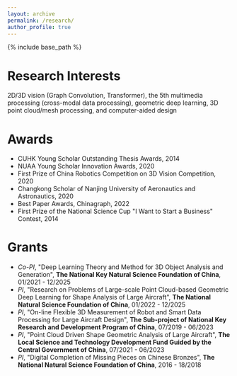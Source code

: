```yaml
---
layout: archive
permalink: /research/
author_profile: true
---
```


{% include base_path %}

Research Interests
======

2D/3D vision (Graph Convolution, Transformer), the 5th multimedia processing (cross-modal data processing), geometric deep learning, 3D point cloud/mesh processing, and computer-aided design

Awards
======
* CUHK Young Scholar Outstanding Thesis Awards, 2014
* NUAA Young Scholar Innovation Awards, 2020
* First Prize of China Robotics Competition on 3D Vision Competition, 2020
* Changkong Scholar of Nanjing University of Aeronautics and Astronautics, 2020
* Best Paper Awards, Chinagraph, 2022
* First Prize of the National Science Cup "I Want to Start a Business" Contest, 2014
 
Grants
======
* *Co-PI*, "Deep Learning Theory and Method for 3D Object Analysis and Generation", **The National Key Natural Science Foundation of China**, 01/2021 - 12/2025
* *PI*, "Research on Problems of Large-scale Point Cloud-based Geometric Deep Learning for Shape Analysis of Large Aircraft", **The National Natural Science Foundation of China**, 01/2022 - 12/2025
* *PI*, "On-line Flexible 3D Measurement of Robot and Smart Data Processing for Large Aircraft Design", **The Sub-project of National Key Research and Development Program of China**, 07/2019 - 06/2023
* *PI*, "Point Cloud Driven Shape Geometric Analysis of Large Aircraft", **The Local Science and Technology Development Fund Guided by the Central Government of China**, 07/2021 - 06/2023
* *PI*, "Digital Completion of Missing Pieces on Chinese Bronzes", **The National Natural Science Foundation of China**, 2016 - 18/2018
